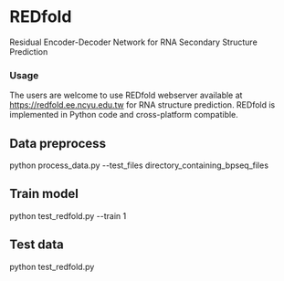 # REDfold
Residual Encoder-Decoder Network for RNA Secondary Structure Prediction

### Usage
The users are welcome to use REDfold webserver available at https://redfold.ee.ncyu.edu.tw for RNA structure prediction.
REDfold is implemented in Python code and cross-platform compatible.

## Data preprocess
python process_data.py --test_files directory_containing_bpseq_files

## Train model
python test_redfold.py --train 1

## Test data
python test_redfold.py


